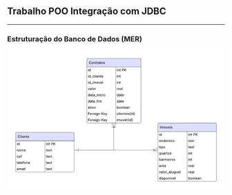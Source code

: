 ## Trabalho POO Integração com JDBC
---
### Estruturação do Banco de Dados (MER)
![MER Imobiliaria.png](https://github.com/cyronp/Java-POO-Trabalho-JDBC/blob/master/MER%20Imobiliaria.png)
